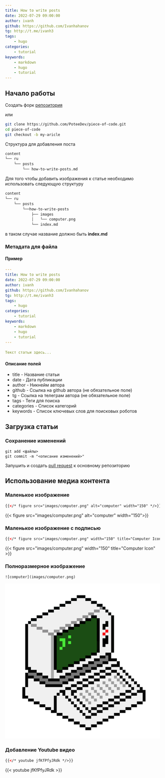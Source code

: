 ```yaml
---
title: How to write posts
date: 2022-07-29 09:00:00
author: ivanh
github: https://github.com/Ivanhahanov
tg: http://t.me/ivanh3
tags:
    - hugo
categories:
    - tutorial
keywords:
    - markdown
    - hugo
    - tutorial
---
```

## Начало работы
Создать форк [репозитория](https://github.com/PoteeDev/piece-of-code.git)

или
```bash
git clone https://github.com/PoteeDev/piece-of-code.git
cd piece-of-code 
git checkout -b my-aricle
```

Структура для добавления поста
```bash
content
└── ru
    └── posts
        └── how-to-write-posts.md
```

Для того чтобы добавить изображения к статье необходимо использовать следующую структуру
```bash
content
└── ru
    └── posts
        └──how-to-write-posts
            ├── images
            │   └── computer.png
            └── index.md
```
в таком случае название должно быть **index.md**

### Метадата для файла
#### Пример 
```yaml
---
title: How to write posts
date: 2022-07-29 09:00:00
author: ivanh
github: https://github.com/Ivanhahanov
tg: http://t.me/ivanh3
tags:
    - hugo
categories:
    - tutorial
keywords:
    - markdown
    - hugo
    - tutorial
---

Текст статьи здесь...
```
#### Описание полей
- title - Название статьи
- date - Дата публикации
- author - Никнейм автора
- github - Ссылка на github автора (не обязательное поле)
- tg - Ссылка на телеграм автора (не обязательное поле)
- tags - Теги для поиска
- categories - Список категорий
- keywords - Список ключевых слов для поисковых роботов

## Загрузка статьи
### Сохранение изменений
```
git add <файлы>
git commit -m "<описание изменений>"
```

Запушить и создать [pull request](https://docs.github.com/en/pull-requests/collaborating-with-pull-requests/proposing-changes-to-your-work-with-pull-requests/creating-a-pull-request-from-a-fork) к основному репозиторию


## Использование медиа контента
### Маленькое изображение
```html
{{</* figure src="images/computer.png" alt="computer" width="150" */>}}
```
{{< figure src="images/computer.png" alt="computer" width="150">}}
### Маленькое изображение с подписью
```html
{{</* figure src="images/computer.png" width="150" title="Computer Icon" */>}}
```
{{< figure src="images/computer.png" width="150" title="Computer Icon" >}}

### Полноразмерное изображение
```html
![computer](images/computer.png)
```
![computer](images/computer.png)

### Добавление Youtube видео
```html
{{</* youtube jfKfPfyJRdk */>}}
```
{{< youtube jfKfPfyJRdk >}}